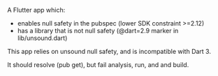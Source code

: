 A Flutter app which:
- enables null safety in the pubspec (lower SDK constraint >=2.12)
- has a library that is not null safety (@dart=2.9 marker in lib/unsound.dart)

This app relies on unsound null safety, and is incompatible with Dart 3.

It should resolve (pub get), but fail analysis, run, and and build.
